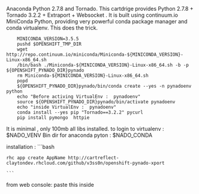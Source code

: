 Anaconda Python 2.7.8 and Tornado.
This cartdrige provides Python 2.7.8 + Tornado 3.2.2 + Extraport + Websocket .
It is built using continuum.io MiniConda Python, providing very powerful conda package manager and conda virtualenv.
This does the trick.

```
    MINICONDA_VERSION=3.5.5
    pushd $OPENSHIFT_TMP_DIR
    wget http://repo.continuum.io/miniconda/Miniconda-${MINICONDA_VERSION}-Linux-x86_64.sh
    /bin/bash ./Miniconda-${MINICONDA_VERSION}-Linux-x86_64.sh -b -p ${OPENSHIFT_PYNADO_DIR}pynado
    rm Miniconda-${MINICONDA_VERSION}-Linux-x86_64.sh
    popd
    ${OPENSHIFT_PYNADO_DIR}pynado/bin/conda create --yes -n pynadoenv python 
    echo "Before activing VirtualEnv :  pynadoenv"
    source ${OPENSHIFT_PYNADO_DIR}pynado/bin/activate pynadoenv
    echo "inside VirtualEnv :  pynadoenv"
    conda install --yes pip "Tornado==3.2.2" pycurl
    pip install pymongo  httpie
```

It is minimal , only 100mb all libs installed.
to login to virtualenv : $NADO_VENV
Bin dir for anaconda pyton : $NADO_CONDA

installation :
    ```bash
    
    rhc app create AppName http://cartreflect-claytondev.rhcloud.com/github/v3ss0n/openshift-pynado-xport
    
    ```
    
from web console:
    paste this inside 

